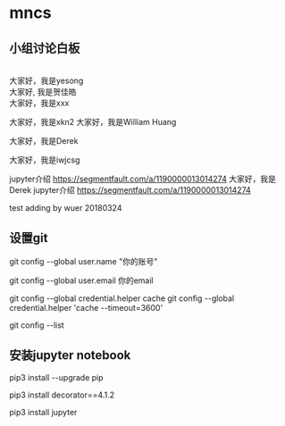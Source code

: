 # mncs
## 小组讨论白板
\
大家好，我是yesong
\
大家好, 我是贺佳皓
\
大家好，我是xxx

大家好，我是xkn2
大家好，我是William Huang

大家好，我是Derek



大家好，我是iwjcsg


jupyter介绍 https://segmentfault.com/a/1190000013014274
大家好，我是Derek
jupyter介绍 https://segmentfault.com/a/1190000013014274



test adding by wuer 20180324

## 设置git
git config --global user.name "你的账号"

git config --global user.email 你的email

git config --global credential.helper cache
git config --global credential.helper 'cache --timeout=3600'

git config --list

## 安装jupyter notebook

pip3 install --upgrade pip

pip3 install decorator==4.1.2

pip3 install jupyter
